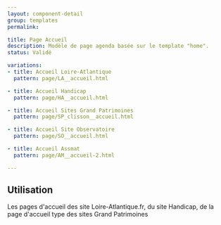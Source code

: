 ```yaml
---
layout: component-detail
group: templates
permalink:

title: Page Accueil
description: Modèle de page agenda basée sur le template "home".
status: Validé

variations:
- title: Accueil Loire-Atlantique
  pattern: page/LA__accueil.html

- title: Accueil Handicap
  pattern: page/HA__accueil.html

- title: Accueil Sites Grand Patrimoines
  pattern: page/SP_clisson__accueil.html

- title: Accueil Site Observatoire
  pattern: page/SO__accueil.html

- title: Accueil Assmat
  pattern: page/AM__accueil-2.html

---
```

## Utilisation

Les pages d'accueil des site Loire-Atlantique.fr, du site Handicap, de la page d'accueil type des sites Grand Patrimoines
